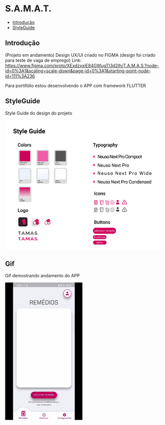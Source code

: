 # S.A.M.A.T. 


* [Introdução](#Introdução)
* [StyleGuide](#StyleGuide)

## Introdução

(Projeto em andamento)
Design UX/UI criado no FIGMA (design foi criado para teste de vaga de emprego)
Link: https://www.figma.com/proto/XExdzxxiE84GWugTI3d2Ih/T.A.M.A.S.?node-id=0%3A1&scaling=scale-down&page-id=0%3A1&starting-point-node-id=111%3A236

Para portifólio estou desenvolvendo o APP com framework FLUTTER

## StyleGuide

Style Guide do design do projeto

<p float="left">
  <img src="/screens/styleguide.png" width="700" />

## Gif
Gif demostrando andamento do APP
<p float="left">
    <img src="/screens/gif.gif" width="250" />
